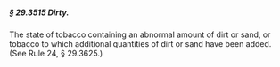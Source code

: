 ##### § 29.3515 Dirty. #####

The state of tobacco containing an abnormal amount of dirt or sand, or tobacco to which additional quantities of dirt or sand have been added. (See Rule 24, § 29.3625.)